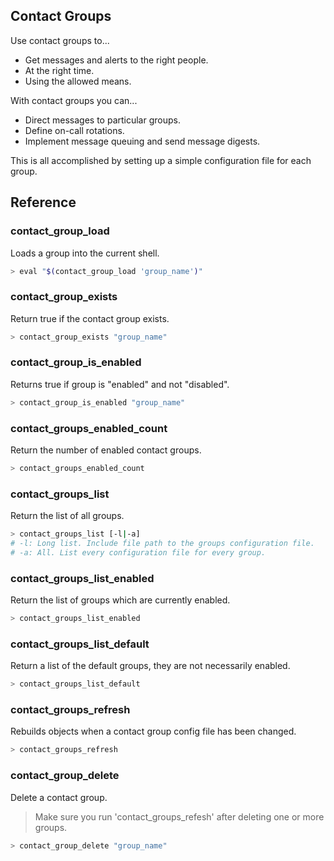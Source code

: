 ## Contact Groups

Use contact groups to...

* Get messages and alerts to the right people.
* At the right time.
* Using the allowed means.

With contact groups you can...

* Direct messages to particular groups.
* Define on-call rotations.
* Implement message queuing and send message digests. 

This is all accomplished by setting up a simple configuration file for each group. 



## Reference


### contact_group_load
Loads a group into the current shell.
```bash
> eval "$(contact_group_load 'group_name')"
```

### contact_group_exists
Return true if the contact group exists.
```bash
> contact_group_exists "group_name"
```

### contact_group_is_enabled
Returns true if group is "enabled" and not "disabled".
```bash
> contact_group_is_enabled "group_name"
```

### contact_groups_enabled_count
Return the number of enabled contact groups.
```bash
> contact_groups_enabled_count
```

### contact_groups_list
Return the list of all groups.
```bash
> contact_groups_list [-l|-a]
# -l: Long list. Include file path to the groups configuration file.
# -a: All. List every configuration file for every group.
```

### contact_groups_list_enabled
Return the list of groups which are currently enabled.
```bash
> contact_groups_list_enabled
```

### contact_groups_list_default
Return a list of the default groups, they are not necessarily enabled.
```bash
> contact_groups_list_default
```

### contact_groups_refresh
Rebuilds objects when a contact group config file has been changed.
```bash
> contact_groups_refresh
```

### contact_group_delete
Delete a contact group.
> Make sure you run 'contact_groups_refesh' after deleting one or more groups.
```bash
> contact_group_delete "group_name"
```

